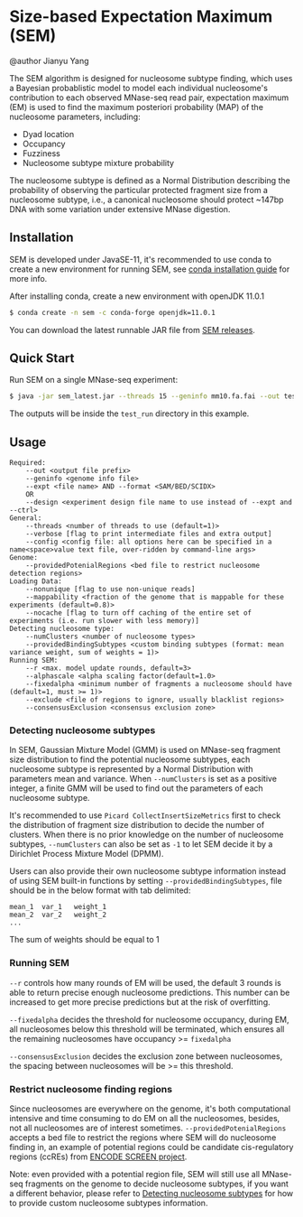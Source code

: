 # Size-based Expectation Maximum (SEM)

@author Jianyu Yang

The SEM algorithm is designed for nucleosome subtype finding, which uses a Bayesian probablistic model to model each individual nucleosome's contribution to each observed MNase-seq read pair, expectation maximum (EM) is used to find the maximum posteriori probability (MAP) of the nucleosome parameters, including:

- Dyad location
- Occupancy
- Fuzziness
- Nucleosome subtype mixture probability

The nucleosome subtype is defined as a Normal Distribution describing the probability of observing the particular protected fragment size from a nucleosome subtype, i.e., a canonical nucleosome should protect ~147bp DNA with some variation under extensive MNase digestion.


## Installation

SEM is developed under JavaSE-11, it's recommended to use conda to create a new environment for running SEM, see [conda installation guide](https://docs.conda.io/projects/conda/en/latest/user-guide/install/index.html#) for more info.

After installing conda, create a new environment with openJDK 11.0.1

```bash
$ conda create -n sem -c conda-forge openjdk=11.0.1
```

You can download the latest runnable JAR file from [SEM releases](https://github.com/YenLab/SEM/releases).

## Quick Start

Run SEM on a single MNase-seq experiment:

```bash
$ java -jar sem_latest.jar --threads 15 --geninfo mm10.fa.fai --out test_run/ --expt mES_MNase-seq.bam --format SAM 
```

The outputs will be inside the `test_run` directory in this example.

## Usage

```
Required:
	--out <output file prefix>
	--geninfo <genome info file>
	--expt <file name> AND --format <SAM/BED/SCIDX>
	OR
	--design <experiment design file name to use instead of --expt and --ctrl>
General:
	--threads <number of threads to use (default=1)>
	--verbose [flag to print intermediate files and extra output]
	--config <config file: all options here can be specified in a name<space>value text file, over-ridden by command-line args>
Genome:
	--providedPotenialRegions <bed file to restrict nucleosome detection regions> 
Loading Data:
	--nonunique [flag to use non-unique reads]
	--mappability <fraction of the genome that is mappable for these experiments (default=0.8)>
	--nocache [flag to turn off caching of the entire set of experiments (i.e. run slower with less memory)]
Detecting nucleosome type:
	--numClusters <number of nucleosome types> 
	--providedBindingSubtypes <custom binding subtypes (format: mean variance weight, sum of weights = 1)> 
Running SEM:
	--r <max. model update rounds, default=3>
	--alphascale <alpha scaling factor(default=1.0>
	--fixedalpha <minimum number of fragments a nucleosome should have (default=1, must >= 1)>
	--exclude <file of regions to ignore, usually blacklist regions>
	--consensusExclusion <consensus exclusion zone>
```

### Detecting nucleosome subtypes<a name="subtype"></a>

In SEM, Gaussian Mixture Model (GMM) is used on MNase-seq fragment size distribution to find the potential nucleosome subtypes, each nucleosome subtype is represented by a Normal Distribution with parameters mean and variance. When `--numClusters` is set as a positive integer, a finite GMM will be used to find out the parameters of each nucleosome subtype.

It's recommended to use `Picard CollectInsertSizeMetrics` first to check the distribution of fragment size distribution to decide the number of clusters. When there is no prior knowledge on the number of nucleosome subtypes, `--numClusters` can also be set as `-1` to let SEM decide it by a Dirichlet Process Mixture Model (DPMM).

Users can also provide their own nucleosome subtype information instead of using SEM built-in functions by setting `--providedBindingSubtypes`, file should be in the below format with tab delimited:

```
mean_1	var_1	weight_1
mean_2	var_2	weight_2
...
```

The sum of weights should be equal to 1

### Running SEM

`--r` controls how many rounds of EM will be used, the default 3 rounds is able to return precise enough nucleosome predictions. This number can be increased to get more precise predictions but at the risk of overfitting.

`--fixedalpha` decides the threshold for nucleosome occupancy, during EM, all nucleosomes below this threshold will be terminated, which ensures all the remaining nucleosomes have occupancy >= `fixedalpha`

`--consensusExclusion` decides the exclusion zone between nucleosomes, the spacing between nucleosomes will be >= this threshold.

### Restrict nucleosome finding regions

Since nucleosomes are everywhere on the genome, it's both computational intensive and time consuming to do EM on all the nucleosomes, besides, not all nucleosomes are of interest sometimes. `--providedPotenialRegions` accepts a bed file to restrict the regions where SEM will do nucleosome finding in, an example of potential regions could be candidate cis-regulatory regions (ccREs) from [ENCODE SCREEN project](https://screen.encodeproject.org/).

Note: even provided with a potential region file, SEM will still use all MNase-seq fragments on the genome to decide nucleosome subtypes, if you want a different behavior, please refer to [Detecting nucleosome subtypes](#subtype) for how to provide custom nucleosome subtypes information.







